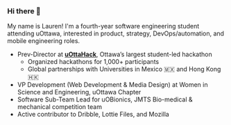 ### Hi there 👋

My name is Lauren! I'm a fourth-year software engineering student attending uOttawa, interested in product, strategy, DevOps/automation, and mobile engineering roles. 

-  Prev-Director at [**uOttaHack**](https://uottahack.ca), Ottawa’s largest student-led hackathon  
	-  Organized hackathons for 1,000+ participants  
	-  Global partnerships with Universities in Mexico 🇲🇽 and Hong Kong 🇭🇰
 - VP Development (Web Development & Media Design) at Women in Science and Engineering, uOttawa Chapter
 - Software Sub-Team Lead for uOBionics, JMTS Bio-medical & mechanical competition team
 - Active contributor to Dribble, Lottie Files, and Mozilla 

###

